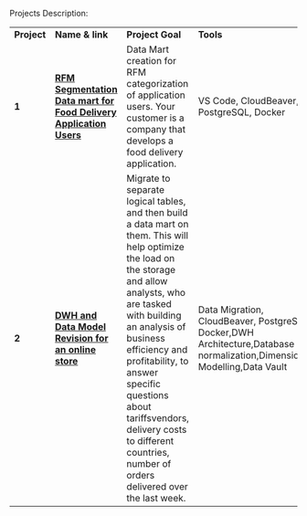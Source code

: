 Projects Description:

<table>
<tr>
<td><b>Project</b></td>
<td><b>Name & link</b></td>
<td><b>Project Goal</b></td>
<td><b>Tools</b></td>
<tr>

<td><b>1</b></td>
<td><a href="https://github.com/TIERESAID/DATA-ENGINEER/tree/main/de-project-sprint-1" target="_blank"><b>RFM Segmentation Data mart for Food Delivery Application Users</b></a></td>
<td>Data Mart creation for RFM categorization of application users. Your customer is a company that develops a food delivery application.</td>
<td>VS Code, CloudBeaver, PostgreSQL, Docker</td>
<tr>

<td><b>2</b></td>
<td><a href="https://github.com/TIERESAID/DATA-ENGINEER/tree/main/de-project-sprint-2" target="_blank"><b>DWH and Data Model Revision for an online store</b></a></td>
<td>Migrate to separate logical tables, and then build a data mart on them. This will help optimize the load on the storage and allow analysts, who are tasked with building an analysis of business efficiency and profitability, to answer specific questions about tariffsvendors, delivery costs to different countries, number of orders delivered over the last week. </td>
<td>Data Migration, CloudBeaver, PostgreSQL, Docker,DWH Architecture,Database normalization,Dimensionnal Modelling,Data Vault </td>
<tr>

